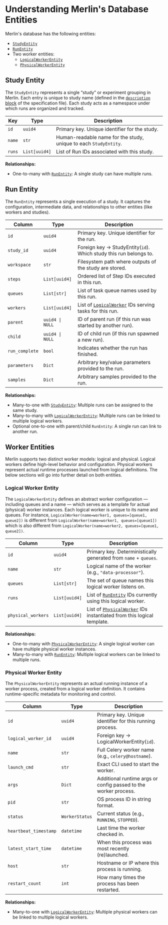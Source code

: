 # Understanding Merlin's Database Entities

Merlin's database has the following entities:

- [`StudyEntity`](#study-entity)
- [`RunEntity`](#run-entity)
- Two worker entities:
    - [`LogicalWorkerEntity`](#logical-worker-entity)
    - [`PhysicalWorkerEntity`](#physical-worker-entity)

## Study Entity

The `StudyEntity` represents a single “study” or experiment grouping in Merlin. Each entry is unique to study name (defined in the [`description` block](../specification.md#the-description-block) of the specification file). Each study acts as a namespace under which runs are organized and tracked.

| Key    | Type          | Description                                                      |
| ------ | ------------- | ---------------------------------------------------------------- |
| `id`   | `uuid4`       | Primary key. Unique identifier for the study.                    |
| `name` | `str`         | Human-readable name for the study, unique to each `StudyEntity`. |
| `runs` | `List[uuid4]` | List of Run IDs associated with this study.                      |

**Relationships:**

- One-to-many with [`RunEntity`](#run-entity): A single study can have multiple runs.

## Run Entity

The `RunEntity` represents a single execution of a study. It captures the configuration, intermediate data, and relationships to other entities (like workers and studies).

| Column         | Type             | Description                                                                       |
| -------------- | ---------------- | --------------------------------------------------------------------------------- |
| `id`           | `uuid4`          | Primary key. Unique identifier for the run.                                       |
| `study_id`     | `uuid4`          | Foreign key → StudyEntity(`id`). Which study this run belongs to.                 |
| `workspace`    | `str`            | Filesystem path where outputs of the study are stored.                            |
| `steps`        | `List[uuid4]`    | Ordered list of Step IDs executed in this run.                                    |
| `queues`       | `List[str]`      | List of task queue names used by this run.                                        |
| `workers`      | `List[uuid4]`    | List of [`LogicalWorker`](#logical-worker-entity) IDs serving tasks for this run. |
| `parent`       | `uuid4 \| NULL`  | ID of parent run (if this run was started by another run).                        |
| `child`        | `uuid4 \| NULL`  | ID of child run (if this run spawned a new run).                                  |
| `run_complete` | `bool`           | Indicates whether the run has finished.                                           |
| `parameters`   | `Dict`           | Arbitrary key/value parameters provided to the run.                               |
| `samples`      | `Dict`           | Arbitrary samples provided to the run.                                            |

**Relationships:**

- Many-to-one with [`StudyEntity`](#study-entity): Multiple runs can be assigned to the same study.
- Many-to-many with [`LogicalWorkerEntity`](#logical-worker-entity): Multiple runs can be linked to multiple logical workers.
- Optional one-to-one with parent/child `RunEntity`: A single run can link to another run.

## Worker Entities

Merlin supports two distinct worker models: logical and physical. Logical workers define high-level behavior and configuration. Physical workers represent actual runtime processes launched from logical definitions. The below sections will go into further detail on both entities.

### Logical Worker Entity

The `LogicalWorkerEntity` defines an abstract worker configuration — including queues and a name — which serves as a template for actual (physical) worker instances. Each logical worker is unique to its name and queues. For instance, `LogicalWorker(name=worker1, queues=[queue1, queue2])` is different from `LogicalWorker(name=worker1, queues=[queue1])` which is also different from `LogicalWorker(name=worker2, queues=[queue1, queue2])`.

| Column             | Type             | Description                                                                                      |
| ------------------ | ---------------- | ------------------------------------------------------------------------------------------------ |
| `id`               | `uuid4`          | Primary key. Deterministically generated from `name` + `queues`.                                 |
| `name`             | `str`            | Logical name of the worker (e.g., `"data-processor"`).                                           |
| `queues`           | `List[str]`      | The set of queue names this logical worker listens on.                                           |
| `runs`             | `List[uuid4]`    | List of [`RunEntity`](#run-entity) IDs currently using this logical worker.                      |
| `physical_workers` | `List[uuid4]`    | List of [`PhysicalWorker`](#physical-worker-entity) IDs instantiated from this logical template. |

**Relationships:**

- One-to-many with [`PhysicalWorkerEntity`](#physical-worker-entity): A single logical worker can have multiple physical worker instances.
- Many-to-many with [`RunEntity`](#run-entity): Multiple logical workers can be linked to multiple runs.

### Physical Worker Entity

The `PhysicalWorkerEntity` represents an actual running instance of a worker process, created from a logical worker definition. It contains runtime-specific metadata for monitoring and control.

| Column                | Type           | Description                                                     |
| --------------------- | -------------- | --------------------------------------------------------------- |
| `id`                  | `uuid4`        | Primary key. Unique identifier for this running process.        |
| `logical_worker_id`   | `uuid4`        | Foreign key → LogicalWorkerEntity(`id`).                        |
| `name`                | `str`          | Full Celery worker name (e.g., `celery@hostname`).              |
| `launch_cmd`          | `str`          | Exact CLI used to start the worker.                             |
| `args`                | `Dict`         | Additional runtime args or config passed to the worker process. |
| `pid`                 | `str`          | OS process ID in string format.                                 |
| `status`              | `WorkerStatus` | Current status (e.g., `RUNNING`, `STOPPED`).                    |
| `heartbeat_timestamp` | `datetime`     | Last time the worker checked in.                                |
| `latest_start_time`   | `datetime`     | When this process was most recently (re)launched.               |
| `host`                | `str`          | Hostname or IP where this process is running.                   |
| `restart_count`       | `int`          | How many times the process has been restarted.                  |

**Relationships:**

- Many-to-one with [`LogicalWorkerEntity`](#logical-worker-entity): Multiple physical workers can be linked to multiple logical workers.
